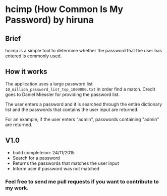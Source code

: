 # hcimp (How Common Is My Password) by hiruna

## Brief

hcimp is a simple tool to determine whether the password that the user has entered is commonly used.


## How it works

The application uses a large password list ```10_million_password_list_top_1000000.txt``` in order find a match. 
Credit goes to Daniel Miessler for providing the password list.

The user enters a password and it is searched through the entire dictionary list and the passwords that contains the user input are returned.

For an example, if the user enters "admin", passwords containing "admin" are returned.


## V1.0

* build completeion: 24/11/2015
* Search for a password
* Returns the passwords that matches the user input
* Inform user if password was not matched


### Feel free to send me pull requests if you want to contribute to my work.


